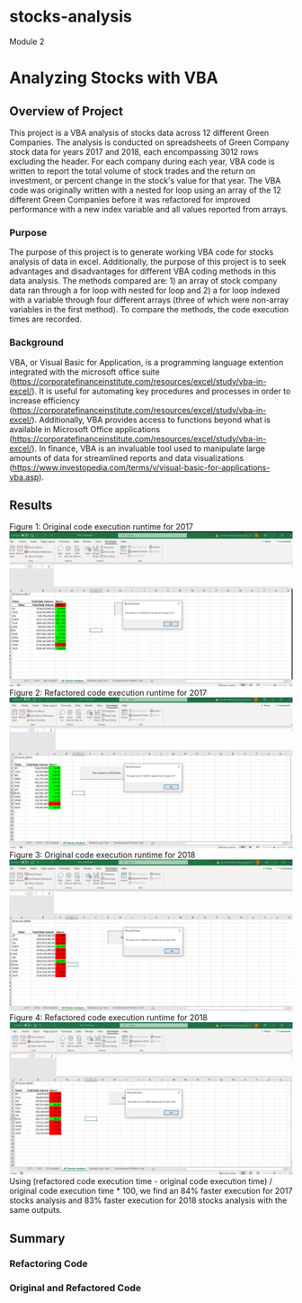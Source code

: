 # stocks-analysis
Module 2
# Analyzing Stocks with VBA
## Overview of Project
This project is a VBA analysis of stocks data across 12 different Green Companies. The analysis is conducted on spreadsheets of Green Company stock data for years 2017 and 2018, each encompassing 3012 rows excluding the header. For each company during each year, VBA code is written to report the total volume of stock trades and the return on investment, or percent change in the stock's value for that year. The VBA code was originally written with a nested for loop using an array of the 12 different Green Companies before it was refactored for improved performance with a new index variable and all values reported from arrays.
### Purpose
The purpose of this project is to generate working VBA code for stocks analysis of data in excel. Additionally, the purpose of this project is to seek advantages and disadvantages for different VBA coding methods in this data analysis. The methods compared are: 1) an array of stock company data ran through a for loop with nested for loop and 2) a for loop indexed with a variable through four different arrays (three of which were non-array variables in the first method). To compare the methods, the code execution times are recorded.
### Background
VBA, or Visual Basic for Application, is a programming language extention integrated with the microsoft office suite (https://corporatefinanceinstitute.com/resources/excel/study/vba-in-excel/). It is useful for automating key procedures and processes in order to increase efficiency (https://corporatefinanceinstitute.com/resources/excel/study/vba-in-excel/). Additionally, VBA provides access to functions beyond what is available in Microsoft Office applications (https://corporatefinanceinstitute.com/resources/excel/study/vba-in-excel/). In finance, VBA is an invaluable tool used to manipulate large amounts of data for streamlined reports and data visualizations (https://www.investopedia.com/terms/v/visual-basic-for-applications-vba.asp).
## Results
Figure 1: Original code execution runtime for 2017
![](Resources/2017%20(pre%20refactoring).png)
Figure 2: Refactored code execution runtime for 2017
![](Resources/VBA_Challenge_2017.png)
Figure 3: Original code execution runtime for 2018
![](Resources/2018%20(pre%20refactor).png)
Figure 4: Refactored code execution runtime for 2018
![](Resources/VBA_Challenge_2018.png)
Using (refactored code execution time - original code execution time) / original code execution time * 100, we find an 84% faster execution for 2017 stocks analysis and 83% faster execution for 2018 stocks analysis with the same outputs.
## Summary

### Refactoring Code

### Original and Refactored Code
